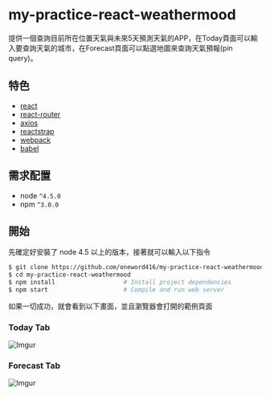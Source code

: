 # my-practice-react-weathermood

提供一個查詢目前所在位置天氣與未來5天預測天氣的APP，在Today頁面可以輸入要查詢天氣的城市，在Forecast頁面可以點選地圖來查詢天氣預報(pin query)。

## 特色

* [react](https://github.com/facebook/react)
* [react-router](https://github.com/ReactTraining/react-router)
* [axios](https://github.com/axios/axios)
* [reactstrap](https://github.com/reactstrap/reactstrap)
* [webpack](https://github.com/webpack/webpack)
* [babel](https://github.com/babel/babel)

## 需求配置
* node `^4.5.0`
* npm `^3.0.0`

## 開始

先確定好安裝了 node 4.5 以上的版本，接著就可以輸入以下指令

```bash
$ git clone https://github.com/oneword416/my-practice-react-weathermood.git
$ cd my-practice-react-weathermood
$ npm install                   # Install project dependencies
$ npm start                     # Compile and run web server
```

如果一切成功，就會看到以下畫面，並且瀏覽器會打開的範例頁面
### Today Tab
![Imgur](https://i.imgur.com/mKquHrP.png)
### Forecast Tab
![Imgur](https://i.imgur.com/KTsQpSP.png)
